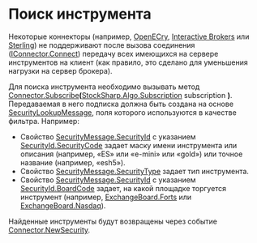 # Поиск инструмента

Некоторые коннекторы (например, [OpenECry](OEC.md), [Interactive Brokers](IB.md) или [Sterling](Sterling.md)) не поддерживают после вызова соединения ([IConnector.Connect](xref:StockSharp.BusinessEntities.IConnector.Connect)) передачу всех имеющихся на сервере инструментов на клиент (как правило, это сделано для уменьшения нагрузки на сервер брокера). 

Для поиска инструмента необходимо вызывать метод [Connector.Subscribe](xref:StockSharp.Algo.Connector.Subscribe(StockSharp.Algo.Subscription))**(**[StockSharp.Algo.Subscription](xref:StockSharp.Algo.Subscription) subscription **)**. Передаваемая в него подписка должна быть создана на основе [SecurityLookupMessage](xref:StockSharp.Messages.SecurityLookupMessage), поля которого используются в качестве фильтра. Например: 

- Свойство [SecurityMessage.SecurityId](xref:StockSharp.Messages.SecurityMessage.SecurityId) с указанием [SecurityId.SecurityCode](xref:StockSharp.Messages.SecurityId.SecurityCode) задает маску имени инструмента или описания (например, «ES» или «e\-mini» или «gold») или точное название (например, «esh5»).
- Свойство [SecurityMessage.SecurityType](xref:StockSharp.Messages.SecurityMessage.SecurityType) задает тип инструмента.
- Свойство [SecurityMessage.SecurityId](xref:StockSharp.Messages.SecurityMessage.SecurityId) с указанием [SecurityId.BoardCode](xref:StockSharp.Messages.SecurityId.BoardCode) задает, на какой площадке торгуется инструмент (например, [ExchangeBoard.Forts](xref:StockSharp.BusinessEntities.ExchangeBoard.Forts) или [ExchangeBoard.Nasdaq](xref:StockSharp.BusinessEntities.ExchangeBoard.Nasdaq)).

Найденные инструменты будут возвращены через событие [Connector.NewSecurity](xref:StockSharp.Algo.Connector.NewSecurity). 
